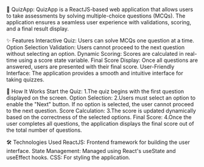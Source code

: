 🎯 QuizApp:
QuizApp is a ReactJS-based web application that allows users to take assessments by solving multiple-choice questions (MCQs). The application ensures a seamless user experience with validations, scoring, and a final result display.

✨ Features
Interactive Quiz: Users can solve MCQs one question at a time.
Option Selection Validation: Users cannot proceed to the next question without selecting an option.
Dynamic Scoring: Scores are calculated in real-time using a score state variable.
Final Score Display: Once all questions are answered, users are presented with their final score.
User-Friendly Interface: The application provides a smooth and intuitive interface for taking quizzes.


🚀 How It Works
Start the Quiz:
1.The quiz begins with the first question displayed on the screen.
Option Selection:
2.Users must select an option to enable the "Next" button.
If no option is selected, the user cannot proceed to the next question.
Score Calculation:
3.The score is updated dynamically based on the correctness of the selected options.
Final Score:
4.Once the user completes all questions, the application displays the final score out of the total number of questions.

🛠️ Technologies Used
ReactJS: Frontend framework for building the user interface.
State Management: Managed using React's useState and useEffect hooks.
CSS: For styling the application.
